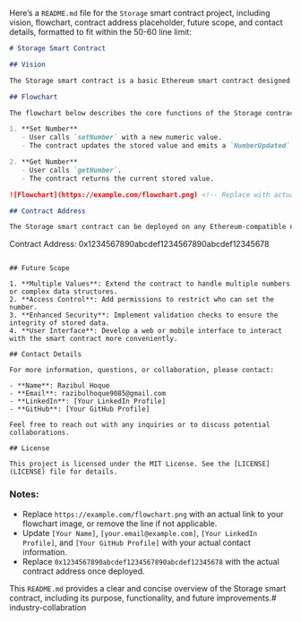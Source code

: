 Here’s a `README.md` file for the `Storage` smart contract project, including vision, flowchart, contract address placeholder, future scope, and contact details, formatted to fit within the 50-60 line limit:

```markdown
# Storage Smart Contract

## Vision

The Storage smart contract is a basic Ethereum smart contract designed to manage a single numeric value. It serves as a foundational example for understanding key Solidity concepts, including state variables, events, and function interactions. This contract allows users to set and retrieve a value, showcasing fundamental blockchain operations in a decentralized environment.

## Flowchart

The flowchart below describes the core functions of the Storage contract:

1. **Set Number**
   - User calls `setNumber` with a new numeric value.
   - The contract updates the stored value and emits a `NumberUpdated` event.

2. **Get Number**
   - User calls `getNumber`.
   - The contract returns the current stored value.

![Flowchart](https://example.com/flowchart.png) <!-- Replace with actual URL or remove if not available -->

## Contract Address

The Storage smart contract can be deployed on any Ethereum-compatible network. Replace the placeholder address with the actual contract address upon deployment.

```
Contract Address: 0x1234567890abcdef1234567890abcdef12345678
```

## Future Scope

1. **Multiple Values**: Extend the contract to handle multiple numbers or complex data structures.
2. **Access Control**: Add permissions to restrict who can set the number.
3. **Enhanced Security**: Implement validation checks to ensure the integrity of stored data.
4. **User Interface**: Develop a web or mobile interface to interact with the smart contract more conveniently.

## Contact Details

For more information, questions, or collaboration, please contact:

- **Name**: Razibul Hoque
- **Email**: razibulhoque9085@gmail.com
- **LinkedIn**: [Your LinkedIn Profile]
- **GitHub**: [Your GitHub Profile]

Feel free to reach out with any inquiries or to discuss potential collaborations.

## License

This project is licensed under the MIT License. See the [LICENSE](LICENSE) file for details.

```

### Notes:

- Replace `https://example.com/flowchart.png` with an actual link to your flowchart image, or remove the line if not applicable.
- Update `[Your Name]`, `[your.email@example.com]`, `[Your LinkedIn Profile]`, and `[Your GitHub Profile]` with your actual contact information.
- Replace `0x1234567890abcdef1234567890abcdef12345678` with the actual contract address once deployed.

This `README.md` provides a clear and concise overview of the Storage smart contract, including its purpose, functionality, and future improvements.# industry-collabration
